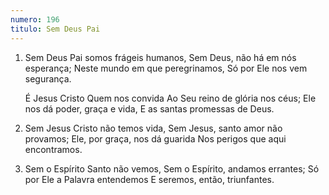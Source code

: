 ```yaml
---
numero: 196
titulo: Sem Deus Pai
---
```

1. Sem Deus Pai somos frágeis humanos,
   Sem Deus, não há em nós esperança;
   Neste mundo em que peregrinamos,
   Só por Ele nos vem segurança.

   É Jesus Cristo Quem nos convida
   Ao Seu reino de glória nos céus;
   Ele nos dá poder, graça e vida,
   E as santas promessas de Deus.

2. Sem Jesus Cristo não temos vida,
   Sem Jesus, santo amor não provamos;
   Ele, por graça, nos dá guarida
   Nos perigos que aqui encontramos.

3. Sem o Espírito Santo não vemos,
   Sem o Espírito, andamos errantes;
   Só por Ele a Palavra entendemos
   E seremos, então, triunfantes.
